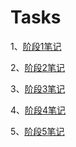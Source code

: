 # Tasks
1、[阶段1笔记](https://github.com/Uohuynix/Tasks/tree/cf47ba907f6b388f4ec5956ee34d3396633185f7/%E9%98%B6%E6%AE%B51%E7%AC%94%E8%AE%B0)

2、[阶段2笔记](https://github.com/Uohuynix/Tasks/tree/47ce26da5bf2ebf98fd56c3212dc8620671a0acd/%E9%98%B6%E6%AE%B52%E7%AC%94%E8%AE%B0)

3、[阶段3笔记](https://github.com/antidote-for-world/Tasks/tree/21277ed477b21b7e0d45f7b4be0c2975f0c2b230/%E9%98%B6%E6%AE%B53%E7%AC%94%E8%AE%B0)

4、[阶段4笔记](https://github.com/antidote-for-world/Tasks/tree/7bbcd54a2c978f10401c8987ec7fe96c9998481b/%E9%98%B6%E6%AE%B54%E7%AC%94%E8%AE%B0)

5、[阶段5笔记](https://github.com/antidote-for-world/Tasks/tree/6804ac9ba01ec52bff79d8406ece6f85cc1a5a4b/%E9%98%B6%E6%AE%B55%E7%AC%94%E8%AE%B0)
